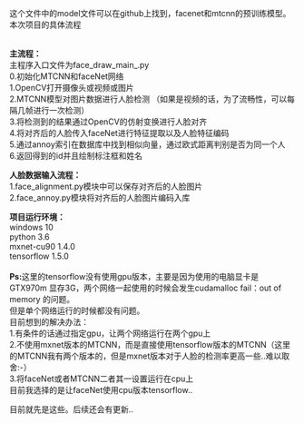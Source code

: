 这个文件中的model文件可以在github上找到，facenet和mtcnn的预训练模型。
本次项目的具体流程

<br>
<strong>主流程：</strong><br>
主程序入口文件为face_draw_main_.py<br>
0.初始化MTCNN和faceNet网络<br>
1.OpenCV打开摄像头或视频或图片<br>
2.MTCNN模型对图片数据进行人脸检测 （如果是视频的话，为了流畅性，可以每隔几帧进行一次检测）<br>
3.将检测到的结果通过OpenCV的仿射变换进行人脸对齐<br>
4.将对齐后的人脸传入faceNet进行特征提取以及人脸特征编码<br>
5.通过annoy索引在数据库中找到相似向量，通过欧式距离判别是否为同一个人<br>
6.返回得到的id并且绘制标注框和姓名

<strong>人脸数据输入流程：</strong><br>
1.face_alignment.py模块中可以保存对齐后的人脸图片<br>
2.face_annoy.py模块将对齐后的人脸图片编码入库<br>

<strong>项目运行环境：</strong><br>
windows 10<br>
python 3.6<br>
mxnet-cu90 1.4.0<br>
tensorflow 1.5.0<br>
<br>
<strong>Ps:</strong>这里的tensorflow没有使用gpu版本，主要是因为使用的电脑显卡是GTX970m 显存3G，两个网络一起使用的时候会发生cudamalloc fail：out of memory 的问题。<br>
但是单个网络运行的时候都没有问题。<br>
目前想到的解决办法：<br>
1.有条件的话通过指定gpu，让两个网络运行在两个gpu上<br>
2.不使用mxnet版本的MTCNN，而是直接使用tensorflow版本的MTCNN（这里的MTCNN我有两个版本的，但是mxnet版本对于人脸的检测率更高一些..难以取舍:-）<br>
3.将faceNet或者MTCNN二者其一设置运行在cpu上<br>
目前我选择的是让faceNet使用cpu版本tensorflow..<br>

目前就先是这些。后续还会有更新..
